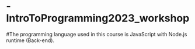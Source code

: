# -IntroToProgramming2023_workshop

#The programming language used in this course is JavaScript with Node.js runtime (Back-end).
